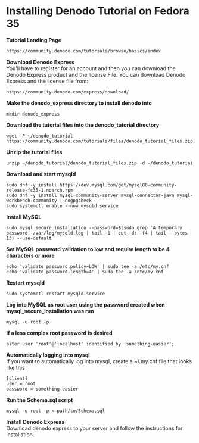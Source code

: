 # Installing Denodo Tutorial on Fedora 35
**Tutorial Landing Page**  
```
https://community.denodo.com/tutorials/browse/basics/index 
```
**Download Denodo Express**  
You'll have to register for an account and then you can download the Denodo Express product and the license File. 
You can download Denodo Express and the license file from:
```
https://community.denodo.com/express/download/
```
**Make the denodo_express directory to install denodo into**  
```
mkdir denodo_express
```
**Download the tutorial files into the denodo_tutorial directory**  
```
wget -P ~/denodo_tutorial https://community.denodo.com/tutorials/files/denodo_tutorial_files.zip
```
**Unzip the tutorial files**  
```
unzip ~/denodo_tutorial/denodo_tutorial_files.zip -d ~/denodo_tutorial
```
**Download and start mysqld**  
```
sudo dnf -y install https://dev.mysql.com/get/mysql80-community-release-fc35-1.noarch.rpm
sudo dnf -y install mysql-community-server mysql-connector-java mysql-workbench-community --nogpgcheck
sudo systemctl enable --now mysqld.service
```
**Install MySQL**  
```
sudo mysql_secure_installation --password=$(sudo grep 'A temporary password' /var/log/mysqld.log | tail -1 | cut -d: -f4 | tail --bytes 13) --use-default
```
**Set MySQL password validation to low and require length to be 4 characters or more**  
```
echo 'validate_password.policy=LOW' | sudo tee -a /etc/my.cnf
echo 'validate_password.length=4' | sudo tee -a /etc/my.cnf
```
**Restart mysqld**  
```
sudo systemctl restart mysqld.service
```
**Log into MySQL as root user using the password created when mysql_secure_installation was run**  
```
mysql -u root -p
```
**If a less complex root password is desired**  
```
alter user 'root'@'localhost' identified by 'something-easier';
```
**Automatically logging into mysql**  
If you want to automatically log into mysql, create a ~/.my.cnf file that looks like this
```
[client]
user = root
password = something-easier
```
**Run the Schema.sql script**
```
mysql -u root -p < path/to/Schema.sql
```
**Install Denodo Express**  
Download denodo express to your server and follow the instructions for installation.
